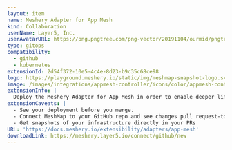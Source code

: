 ```yaml
---
layout: item
name: Meshery Adapter for App Mesh
kind: Collaboration
userName: Layer5, Inc.
userAvatarURL: https://png.pngtree.com/png-vector/20191104/ourmid/pngtree-businessman-avatar-cartoon-style-png-image_1953664.jpg
type: gitops
compatibility: 
  - github
  - kubernetes
extensionId: 2d54f372-10e5-4c4e-8d23-b9c35c68ce98
logo: https://playground.meshery.io/static/img/meshmap-snapshot-logo.svg
image: /images/integrations/appmesh-controller/icons/color/appmesh-controller-color.svg
extensionInfo: |
  Deploy the Meshery Adapter for App Mesh in order to enable deeper lifecycle management of App Mesh.
extensionCaveats: |
  - See your deployment before you merge.
  - Connect MeshMap to your GitHub repo and see changes pull request-to-pull request
  - Get snapshots of your infrastructure directly in your PRs
URL: 'https://docs.meshery.io/extensibility/adapters/app-mesh'
downloadLink: https://meshery.layer5.io/connect/github/new
---
```

